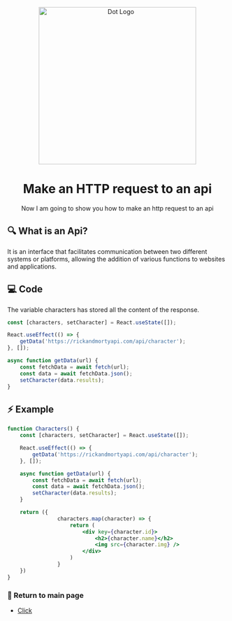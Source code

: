 <p align="center">
<a target="blank"><img src="https://kozub.com.ar/wp-content/uploads/2021/01/What-is-an-API.png" width="360" alt="Dot Logo" /></a>
</a>
<h1 align="center">Make an HTTP request to an api</h1>
<p align="center">Now I am going to show you how to make an http request to an api
</p>

## 🔍 What is an Api?
It is an interface that facilitates communication between two different systems or platforms, allowing the addition of various functions to websites and applications.

## 💻 Code
The variable characters has stored all the content of the response.
```jsx
const [characters, setCharacter] = React.useState([]);

React.useEffect(() => {
    getData('https://rickandmortyapi.com/api/character');
}, []);

async function getData(url) {
    const fetchData = await fetch(url);
    const data = await fetchData.json();
    setCharacter(data.results);
}
```

## ⚡ Example
```jsx
function Characters() {
    const [characters, setCharacter] = React.useState([]);

    React.useEffect(() => {
        getData('https://rickandmortyapi.com/api/character');
    }, []);

    async function getData(url) {
        const fetchData = await fetch(url);
        const data = await fetchData.json();
        setCharacter(data.results);
    }

    return ({
                characters.map(character) => {
                    return (
                        <div key={character.id}>
                            <h2>{character.name}</h2>
                            <img src={character.img} />
                        </div>
                    )
                }
    })
}
```

### 🎈 Return to main page
- [Click](https://github.com/elmarcz/ReactTutos)

